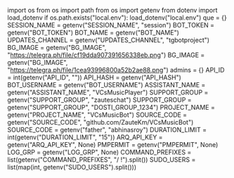  import os
from os import path
from os import getenv
from dotenv import load_dotenv
if os.path.exists("local.env"):
    load_dotenv("local.env")
que = {}
SESSION_NAME = getenv("SESSION_NAME", "session")
BOT_TOKEN = getenv("BOT_TOKEN")
BOT_NAME = getenv("BOT_NAME")
UPDATES_CHANNEL = getenv("UPDATES_CHANNEL", "tgbotproject")
BG_IMAGE = getenv("BG_IMAGE", "https://telegra.ph/file/cf19dda907391656338eb.png")
BG_IMAGE = getenv("BG_IMAGE", "https://telegra.ph/file/1cea93996800a52b2ae88.png")
admins = {}
API_ID = int(getenv("API_ID", ""))
API_HASH = getenv("API_HASH")
BOT_USERNAME = getenv("BOT_USERNAME")
ASSISTANT_NAME = getenv("ASSISTANT_NAME", "VCsMusicPlayer")
SUPPORT_GROUP = getenv("SUPPORT_GROUP", "zauteschat")
SUPPORT_GROUP = getenv("SUPPORT_GROUP", "DOSTI_GROUP_1234")
PROJECT_NAME = getenv("PROJECT_NAME", "VCsMusicBot")
SOURCE_CODE = getenv("SOURCE_CODE", "github.com/ZauteKm/VCsMusicBot")
SOURCE_CODE = getenv("father", "abhinasroy")
DURATION_LIMIT = int(getenv("DURATION_LIMIT", "15"))
ARQ_API_KEY = getenv("ARQ_API_KEY", None)
PMPERMIT = getenv("PMPERMIT", None)
LOG_GRP = getenv("LOG_GRP", None)
COMMAND_PREFIXES = list(getenv("COMMAND_PREFIXES", "/ !").split())
SUDO_USERS = list(map(int, getenv("SUDO_USERS").split()))
